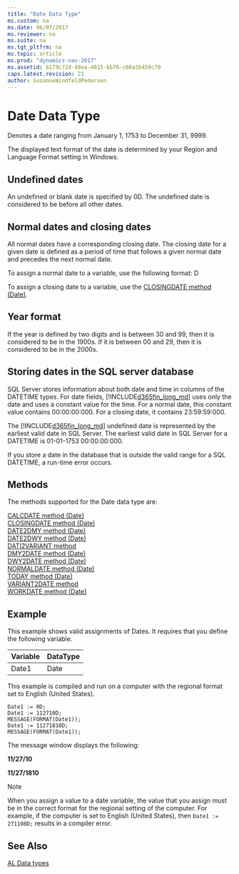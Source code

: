 ```yaml
---
title: "Date Data Type"
ms.custom: na
ms.date: 06/07/2017
ms.reviewer: na
ms.suite: na
ms.tgt_pltfrm: na
ms.topic: article
ms.prod: "dynamics-nav-2017"
ms.assetid: b179c72d-48ea-4015-bb76-c60a3b459c70
caps.latest.revision: 21
author: SusanneWindfeldPedersen
---
```

# Date Data Type
Denotes a date ranging from January 1, 1753 to December 31, 9999.  
  
The displayed text format of the date is determined by your Region and Language Format setting in Windows.  
  
## Undefined dates  
 An undefined or blank date is specified by 0D. The undefined date is considered to be before all other dates.  
  
## Normal dates and closing dates  
 All normal dates have a corresponding closing date. The closing date for a given date is defined as a period of time that follows a given normal date and precedes the next normal date.  
  
 To assign a normal date to a variable, use the following format: <MMDDYY>D  
  
 To assign a closing date to a variable, use the [CLOSINGDATE method (Date)](../methods/devenv-closingdate-method-date.md).  
  
## Year format  
 If the year is defined by two digits and is between 30 and 99, then it is considered to be in the 1900s. If it is between 00 and 29, then it is considered to be in the 2000s.  
  
## Storing dates in the SQL server database  
 SQL Server stores information about both date and time in columns of the DATETIME types. For date fields, [!INCLUDE[d365fin_long_md](../includes/d365fin_long_md.md)] uses only the date and uses a constant value for the time. For a normal date, this constant value contains 00:00:00:000. For a closing date, it contains 23:59:59:000.  
  
 The [!INCLUDE[d365fin_long_md](../includes/d365fin_long_md.md)] undefined date is represented by the earliest valid date in SQL Server. The earliest valid date in SQL Server for a DATETIME is 01-01-1753 00:00:00:000.  
  
 If you store a date in the database that is outside the valid range for a SQL DATETIME, a run-time error occurs.  

## Methods
The methods supported for the Date data type are:

[CALCDATE method (Date)](../methods/devenv-calcdate-method-date.md)   
[CLOSINGDATE method (Date)](../methods/devenv-closingdate-method-date.md)   
[DATE2DMY method (Date)](../methods/devenv-date2dmy-method-date.md)   
[DATE2DWY method (Date)](../methods/devenv-date2dwy-method-date.md)   
[DATI2VARIANT method](../../articles/devenv-methods-not-supported/devenv-dati2variant-method.md)   
[DMY2DATE method (Date)](../methods/devenv-dmy2date-method-date.md)   
[DWY2DATE method (Date)](../methods/devenv-dwy2date-method-date.md)   
[NORMALDATE method (Date)](../methods/devenv-normaldate-method-date.md)   
[TODAY method (Date)](../methods/devenv-today-method-date.md)   
[VARIANT2DATE method](../methods/devenv-variant2date-method.md)   
[WORKDATE method (Date)](../methods/devenv-workdate-method-date.md)

## Example  
 This example shows valid assignments of Dates. It requires that you define the following variable.  
  
|Variable|DataType|  
|--------|--------|  
|Date1|Date|  
  
 This example is compiled and run on a computer with the regional format set to English (United States).   

```  
Date1 := 0D;  
Date1 := 112710D;  
MESSAGE(FORMAT(Date1));  
Date1 := 11271810D;  
MESSAGE(FORMAT(Date1));  
```  
  
 The message window displays the following:  
  
 **11/27/10**  
  
 **11/27/1810**  
  
> [!NOTE]  
>  When you assign a value to a date variable, the value that you assign must be in the correct format for the regional setting of the computer. For example, if the computer is set to English (United States), then `Date1 := 271108D;` results in a compiler error.  
  
<!-- Removed for 2017 ## Changes from Previous Versions of Microsoft Dynamics NAV  
 This topic has been updated to specify the SQL Server requirement for the earliest DateTime rather than the internal [!INCLUDE[navnow](includes/navnow_md.md)] date. In SQL Server, the earliest DateTime is January 1, 1753, 00:00:00.000. [!INCLUDE[navnow](includes/navnow_md.md)] can handle dates as early as January 3, 0001, but such dates cannot be stored in the database. --> 
  
## See Also  
[AL Data types](devenv-al-data-types.md)  